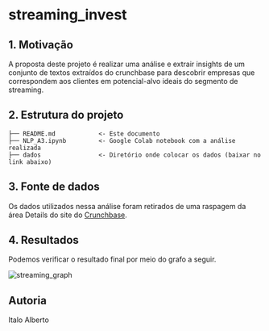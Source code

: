 # streaming_invest

## 1. Motivação

A proposta deste projeto é realizar uma análise e extrair insights de um conjunto de textos extraídos do crunchbase para descobrir empresas que correspondem aos clientes em potencial-alvo ideais do segmento de streaming.


## 2. Estrutura do projeto


```
├── README.md            <- Este documento
├── NLP_A3.ipynb         <- Google Colab notebook com a análise realizada
├── dados                <- Diretório onde colocar os dados (baixar no link abaixo)
```
                          
## 3. Fonte de dados

Os dados utilizados nessa análise foram retirados de uma raspagem da área Details do site do [Crunchbase](https://www.crunchbase.com).

## 4. Resultados

Podemos verificar o resultado final por meio do grafo a seguir.

![streaming_graph](https://github.com/Italoalberto/streaming_invest/assets/36999720/3dc45bda-bc96-4e85-a8a8-e1c6b4a3d980)


## Autoria
Italo Alberto


